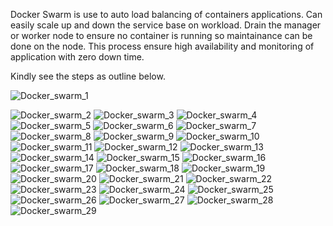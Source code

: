 Docker Swarm is use to auto load balancing of containers applications. Can easily scale up and down the service base on workload.
Drain the manager or worker node to ensure no container is running so maintainance can be done on the node.
This process ensure high availability and monitoring of application with zero down time.

Kindly see the steps as outline below.

![Docker_swarm_1](https://github.com/Denogithub/Portainer_Project/assets/118014979/457c3ddd-dc72-4349-8800-542a7891beaf)

![Docker_swarm_2](https://github.com/Denogithub/Portainer_Project/assets/118014979/c20c9f32-4cff-4480-bcb4-b7a06a6f931b)
![Docker_swarm_3](https://github.com/Denogithub/Portainer_Project/assets/118014979/46bd226e-3055-469c-80bf-d5b20ed7b04f)
![Docker_swarm_4](https://github.com/Denogithub/Portainer_Project/assets/118014979/1a80813c-0130-40ff-981e-fa7dc01d4e47)
![Docker_swarm_5](https://github.com/Denogithub/Portainer_Project/assets/118014979/cbd217d8-fc2a-4778-8ba1-1c044ae332e4)
![Docker_swarm_6](https://github.com/Denogithub/Portainer_Project/assets/118014979/afb65c0d-db0c-4ba1-a789-dda589831d2e)
![Docker_swarm_7](https://github.com/Denogithub/Portainer_Project/assets/118014979/9856086f-b4d0-48fe-bad4-ed9cd797d859)
![Docker_swarm_8](https://github.com/Denogithub/Portainer_Project/assets/118014979/1d26d9b3-b02d-4574-b4cb-c5cab4325a64)
![Docker_swarm_9](https://github.com/Denogithub/Portainer_Project/assets/118014979/a2fe6122-2d87-4418-8c49-08b1aced8035)
![Docker_swarm_10](https://github.com/Denogithub/Portainer_Project/assets/118014979/0d8a9684-f5df-48b4-ba72-5de08cb88273)
![Docker_swarm_11](https://github.com/Denogithub/Portainer_Project/assets/118014979/24c22518-29a8-4067-b103-8c52821b9ec3)
![Docker_swarm_12](https://github.com/Denogithub/Portainer_Project/assets/118014979/472ba711-7185-4d51-991e-61aaf816a8b7)
![Docker_swarm_13](https://github.com/Denogithub/Portainer_Project/assets/118014979/f50cff4d-f4f2-4877-b007-9b69651131eb)
![Docker_swarm_14](https://github.com/Denogithub/Portainer_Project/assets/118014979/1348f4de-cf03-4594-b8c8-c49327ea2c31)
![Docker_swarm_15](https://github.com/Denogithub/Portainer_Project/assets/118014979/de12ef63-fb67-4e13-9ae5-056c1377403c)
![Docker_swarm_16](https://github.com/Denogithub/Portainer_Project/assets/118014979/073a1ec4-ef02-497c-afe0-964aa34cb4b6)
![Docker_swarm_17](https://github.com/Denogithub/Portainer_Project/assets/118014979/6c0061b2-c41e-497d-9258-79644c6e21db)
![Docker_swarm_18](https://github.com/Denogithub/Portainer_Project/assets/118014979/50a25ae1-de13-466d-841c-0746a42e949f)
![Docker_swarm_19](https://github.com/Denogithub/Portainer_Project/assets/118014979/138bae99-1e97-4c94-9df4-2b37a0de407d)
![Docker_swarm_20](https://github.com/Denogithub/Portainer_Project/assets/118014979/529fe633-768c-4863-ba05-3d3a36a7b6c6)
![Docker_swarm_21](https://github.com/Denogithub/Portainer_Project/assets/118014979/219a5491-c449-4434-bbca-e4e5c20b1c29)
![Docker_swarm_22](https://github.com/Denogithub/Portainer_Project/assets/118014979/3ab46b1e-b554-4aa4-9041-b2febed2042d)
![Docker_swarm_23](https://github.com/Denogithub/Portainer_Project/assets/118014979/5c9348e7-f4d7-4afa-974d-c37a5010508e)
![Docker_swarm_24](https://github.com/Denogithub/Portainer_Project/assets/118014979/f8ddfefa-fa9a-41f2-aaee-4a5783be1514)
![Docker_swarm_25](https://github.com/Denogithub/Portainer_Project/assets/118014979/21a85ecc-da84-4325-bfdb-5773a6ad41a3)
![Docker_swarm_26](https://github.com/Denogithub/Portainer_Project/assets/118014979/31145572-ca5b-40ea-98c7-fa39bcf2299d)
![Docker_swarm_27](https://github.com/Denogithub/Portainer_Project/assets/118014979/8a476200-5062-479e-bc19-76247371dffa)
![Docker_swarm_28](https://github.com/Denogithub/Portainer_Project/assets/118014979/ec03ad26-b97e-4ead-98e0-39365b7e1274)
![Docker_swarm_29](https://github.com/Denogithub/Portainer_Project/assets/118014979/8bc1fa5d-7b9c-479a-a479-b9bf1069a060)
